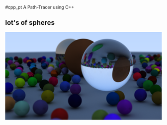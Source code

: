 #cpp_pt
A Path-Tracer using C++

## lot's of spheres
![alt text](images/lots_of_spheres.png?raw/true "Lot's of spheres")
